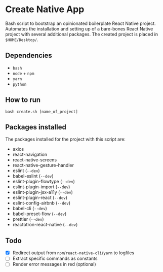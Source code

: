 # Create Native App
Bash script to bootstrap an opinionated boilerplate React Native project. Automates the installation and setting up of a bare-bones React Native project with several additional packages. The created project is placed in `$HOME/Desktop/`.


## Dependencies
- `bash`
- `node` + `npm`
- `yarn`
- `python`


## How to run
```
bash create.sh [name_of_project]
```


## Packages installed
The packages installed for the project with this script are:
- axios
- react-navigation
- react-native-screens
- react-native-gesture-handler
- eslint (`--dev`)
- babel-eslint (`--dev`)
- eslint-plugin-flowtype (`--dev`)
- eslint-plugin-import (`--dev`)
- eslint-plugin-jsx-a11y (`--dev`)
- eslint-plugin-react (`--dev`)
- eslint-config-airbnb (`--dev`)
- babel-cli (`--dev`)
- babel-preset-flow (`--dev`)
- prettier (`--dev`)
- reactotron-react-native (`--dev`)

## Todo
- [x] Redirect output from `npm`/`react-native-cli`/`yarn` to logfiles
- [ ] Extract specific commands as constants
- [ ] Render error messages in red (optional)
